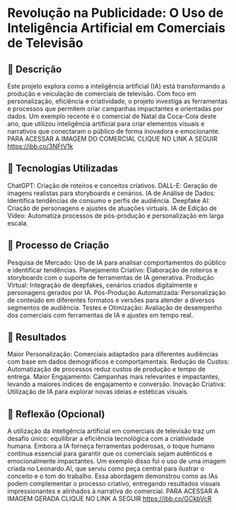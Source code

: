 # Revolução na Publicidade: O Uso de Inteligência Artificial em Comerciais de Televisão

## 📒 Descrição
Este projeto explora como a inteligência artificial (IA) está transformando a produção e veiculação de comerciais de televisão. Com foco em personalização, eficiência e criatividade, o projeto investiga as ferramentas e processos que permitem criar campanhas impactantes e orientadas por dados. Um exemplo recente é o comercial de Natal da Coca-Cola deste ano, que utilizou inteligência artificial para criar elementos visuais e narrativos que conectaram o público de forma inovadora e emocionante. PARA ACESSAR A IMAGEM DO COMERCIAL CLIQUE NO LINK A SEGUIR https://ibb.co/3NFtV1k

## 🤖 Tecnologias Utilizadas
ChatGPT: Criação de roteiros e conceitos criativos.
DALL-E: Geração de imagens realistas para storyboards e cenários.
IA de Análise de Dados: Identifica tendências de consumo e perfis de audiência.
Deepfake AI: Criação de personagens e ajustes de atuações virtuais.
IA de Edição de Vídeo: Automatiza processos de pós-produção e personalização em larga escala.

## 🧐 Processo de Criação
Pesquisa de Mercado: Uso de IA para analisar comportamentos do público e identificar tendências.
Planejamento Criativo: Elaboração de roteiros e storyboards com o suporte de ferramentas de IA generativa.
Produção Virtual: Integração de deepfakes, cenários criados digitalmente e personagens gerados por IA.
Pós-Produção Automatizada: Personalização de conteúdo em diferentes formatos e versões para atender a diversos segmentos de audiência.
Testes e Otimização: Avaliação de desempenho dos comerciais com ferramentas de IA e ajustes em tempo real.

## 🚀 Resultados
Maior Personalização: Comerciais adaptados para diferentes audiências com base em dados demográficos e comportamentais.
Redução de Custos: Automatização de processos reduz custos de produção e tempo de entrega.
Maior Engajamento: Campanhas mais relevantes e impactantes, levando a maiores índices de engajamento e conversão.
Inovação Criativa: Utilização de IA para explorar novas ideias e estéticas visuais.

## 💭 Reflexão (Opcional)
A utilização da inteligência artificial em comerciais de televisão traz um desafio único: equilibrar a eficiência tecnológica com a criatividade humana. Embora a IA forneça ferramentas poderosas, o toque humano continua essencial para garantir que os comerciais sejam autênticos e emocionalmente impactantes. Um exemplo disso foi o uso de uma imagem criada no Leonardo.AI, que serviu como peça central para ilustrar o conceito e o tom do trabalho. Essa abordagem demonstrou como as IAs podem complementar o processo criativo, entregando resultados visuais impressionantes e alinhados à narrativa do comercial. PARA ACESSAR A IMAGEM GERADA CLIQUE NO LINK A SEGUIR https://ibb.co/GCkbVcR
